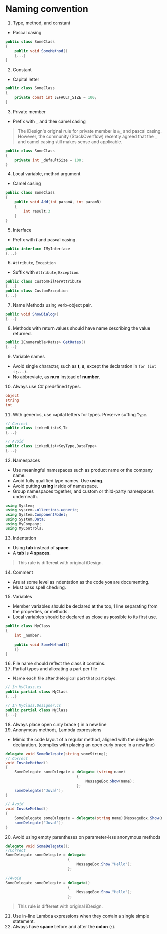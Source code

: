 # Naming convention

1. Type, method, and constant
- Pascal casing
```csharp
public class SomeClass
{	
	public void SomeMethod()
	{...}
}
```
2. Constant
- Capital letter
```csharp
public class SomeClass
{
	private const int DEFAULT_SIZE = 100;
}
```
3. Private member
- Prefix with `_` and then camel casing
> The iDesign's original rule for private member is `m_` and pascal casing. However, the community (StackOverflow) recently agreed that the `_` and camel casing still makes sense and applicable.
```csharp
public class SomeClass
{
	private int _defaultSize = 100;
}
```
4. Local variable, method argument
- Camel casing
```csharp
public class SomeClass
{
	public void Add(int paramA, int paramB)
	{
		int result;3
	}
}
```
5. Interface
- Prefix with ***I*** and pascal casing.
```csharp
public interface IMyInterface
{...}
```
6. `Attribute`, `Exception`
- Suffix with `Attribute`, `Exception`.
```csharp
public class CustomFilterAttribute
{...}
public class CustomException
{...}
```
7. Name Methods using verb-object pair.
```csharp
public void ShowDialog()
{...}
```
8. Methods with return values should have name describing the value returned.
```csharp
public IEnumerable<Rates> GetRates()
{...}
```
9. Variable names
- Avoid single character, such as **t**, **s**, except the declaration in `for (int i;...)`.
- No abbreviate, as **num** instead of **number**.
10. Always use C# predefined types.
```csharp
object
string
int
```
11. With generics, use capital letters for types. Preserve suffing `Type`.
```csharp
// Correct
public class LinkedList<K,T>
{...}

// Avoid
public class LinkedList<KeyType,DataType>
{...}
```
12. Namespaces
- Use meaningful namespaces such as product name or the company name.
- Avoid fully qualified type names. Use **using**.
- Avoid putting **using** inside of namespace.
- Group namespaces together, and custom or third-party namespaces underneath.
```csharp
using System;
using System.Collections.Generic;
using System.ComponentModel;
using System.Data;
using MyCompany;
using MyControls;
```
13. Indentation
- Using **tab** instead of **space**.
- A **tab** is **4 spaces**.
> This rule is different with original iDesign.
14. Comment
- Are at some level as indentation as the code you are documenting.
- Must pass spell checking.
15. Variables
- Member variables should be declared at the top, 1 line separating from the properties, or methods.
- Local variables should be declared as close as possible to its first use.
```csharp
public class MyClass
{
	int _number;
	
	public void SomeMethod1()
	{}
}
```
16. File name should reflect the class it contains.
17. Partial types and allocating a part per file
- Name each file after thelogical part that part plays.
```csharp
// In MyClass.cs
public partial class MyClass
{...}

// In MyClass.Designer.cs
public partial class MyClass
{...}
```
18. Always place open curly brace `{` in a new line
19. Anonymous methods, Lambda expressions
- Mimic the code layout of a regular method, aligned with the delegate declaration. (complies with placing an open curly brace in a new line)
```csharp
delegate void SomeDelegate(string someString);
// Correct
void InvokeMethod()
{
    SomeDelegate someDelegate = delegate (string name)
                                {
                                    MessageBox.Show(name);
                                };
    someDelegate("Juval");
}

// Avoid
void InvokeMethod()
{
    SomeDelegate someDelegate = delegate(string name){MessageBox.Show(name);};
    someDelegate("Juval");
}
```
20. Avoid using empty parentheses on parameter-less anonymous methods
```csharp
delegate void SomeDelegate();
//Correct
SomeDelegate someDelegate = delegate
                            {
                                MessageBox.Show("Hello");
                            };
			    
//Avoid
SomeDelegate someDelegate = delegate()
                            {
                                MessageBox.Show("Hello");
                            };
```
> This rule is different with original iDesign.
21. Use in-line Lambda expressions when they contain a single simple statement.
22. Always have **space** before and after the **colon** (`:`).
